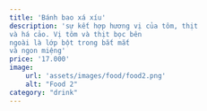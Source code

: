 ```yaml
---
title: 'Bánh bao xá xíu'
description: 'sự kết hợp hương vị của tôm, thịt 
và há cảo. Vị tôm và thịt bọc bên 
ngoài là lớp bột trong bắt mắt 
và ngon miệng'
price: '17.000'
image:
    url: 'assets/images/food/food2.png'
    alt: "Food 2"
category: "drink"
---
```


